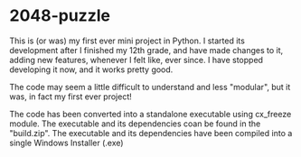 # 2048-puzzle
This is (or was) my first ever mini project in Python. 
I started its development after I finished my 12th grade, and have made changes to it, adding new features, whenever I felt like, ever since. 
I have stopped developing it now, and it works pretty good.

The code may seem a little difficult to understand and less "modular", but it was, in fact my first ever project!

The code has been converted into a standalone executable using cx_freeze module. The executable and its dependencies coan be found in the "build.zip".
The executable and its dependencies have been compiled into a single Windows Installer (.exe)
